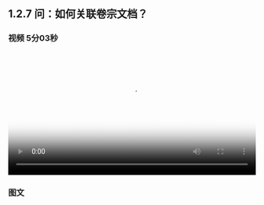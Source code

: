 ## 1.2.7 问：如何关联卷宗文档？


### 视频 5分03秒

<video id="my-video" class="video-js" controls preload="auto" width="100%"
poster="https://ipic.qinglion.com/qinglion_class.007.jpeg" data-setup='{"aspectRatio":"16:9"}'>
<source src="https://ipic.qinglion.com/qinglion_class_00007.mp4" type='video/mp4' >
</video>


### 图文
